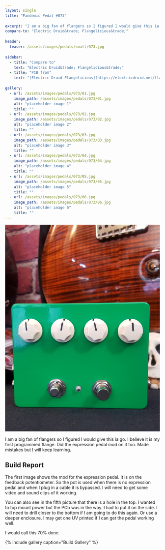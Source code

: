 ```yaml
---
layout: single
title: "Pandemic Pedal #073"

excerpt: "I am a big fan of flangers so I figured I would give this ia go. I believe it is my first programmed flange. Did the expression pedal mod on it too. Made mistakes but I will keep learning."
compare-to: "Electric Druid&trade; Flangelicious&trade;"

header:
  teaser: /assets/images/pedals/small/073.jpg

sidebar:
  - title: "Compare to"
    text: "Electric Druid&trade; Flangelicious&trade;"
  - title: "PCB from"
    text: "[Electric Druid Flangelicious](https://electricdruid.net/flangelicious-a-super-dooper-flanger/)"

gallery:
  - url: /assets/images/pedals/073/01.jpg
    image_path: /assets/images/pedals/073/01.jpg
    alt: "placeholder image 1"
    title: ""
  - url: /assets/images/pedals/073/02.jpg
    image_path: /assets/images/pedals/073/02.jpg
    alt: "placeholder image 2"
    title: ""
  - url: /assets/images/pedals/073/03.jpg
    image_path: /assets/images/pedals/073/03.jpg
    alt: "placeholder image 3"
    title: ""
  - url: /assets/images/pedals/073/04.jpg
    image_path: /assets/images/pedals/073/04.jpg
    alt: "placeholder image 4"
    title: ""
  - url: /assets/images/pedals/073/05.jpg
    image_path: /assets/images/pedals/073/05.jpg
    alt: "placeholder image 5"
    title: ""
  - url: /assets/images/pedals/073/06.jpg
    image_path: /assets/images/pedals/073/06.jpg
    alt: "placeholder image 6"
    title: ""
---
```


![header](/assets/images/pedals/073.jpg)

I am a big fan of flangers so I figured I would give this ia go. I believe it is my first programmed flange. Did the expression pedal mod on it too. Made mistakes but I will keep learning.

## Build Report ##

The first image shows the mod for the expression pedal. It is on the feedback potentiometer. So the pot is used when there is no expression pedal and when I plug in a cable it is bypassed. I will need to get some video and sound clips of it working.

You can also see in the fifth picture that there is a hole in the top. I wanted to top mount power but the PCb was in the way. I had to put it on the side. I will need to drill closer to the bottom if I am going to do this again. Or use a deeper enclosure. I may get one UV printed if I can get the pedal working well.

I would call this 70% done.

{% include gallery caption="Build Gallery" %}